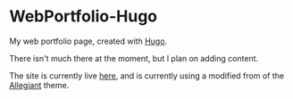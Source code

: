 # WebPortfolio-Hugo
My web portfolio page, created with [Hugo](http://gohugo.io/).

There isn't much there at the moment, but I plan on adding content.  

The site is currently live [here](http://johnbot.me), and is
currently using a modified from of the [Allegiant](https://github.com/brycematheson/allegiant)
theme.
